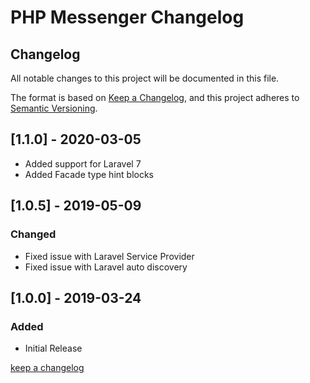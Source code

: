 # PHP Messenger Changelog

## Changelog

All notable changes to this project will be documented in this file.

The format is based on [Keep a Changelog](https://keepachangelog.com/en/1.0.0/),
and this project adheres to [Semantic Versioning](https://semver.org/spec/v2.0.0.html).

## [1.1.0] - 2020-03-05

- Added support for Laravel 7
- Added Facade type hint blocks

## [1.0.5] - 2019-05-09

### Changed

- Fixed issue with Laravel Service Provider
- Fixed issue with Laravel auto discovery

## [1.0.0] - 2019-03-24

### Added

- Initial Release

[keep a changelog](https://keepachangelog.com/en/1.0.0/)
